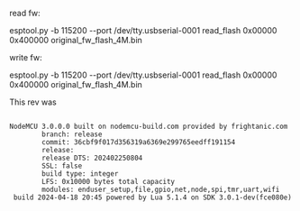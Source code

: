 
read fw:

esptool.py -b 115200 --port /dev/tty.usbserial-0001 read_flash 0x00000 0x400000 original_fw_flash_4M.bin

write fw:

esptool.py -b 115200 --port /dev/tty.usbserial-0001 read_flash 0x00000 0x400000 original_fw_flash_4M.bin

This rev was
```

NodeMCU 3.0.0.0 built on nodemcu-build.com provided by frightanic.com
        branch: release
        commit: 36cbf9f017d356319a6369e299765eedff191154
        release: 
        release DTS: 202402250804
        SSL: false
        build type: integer
        LFS: 0x10000 bytes total capacity
        modules: enduser_setup,file,gpio,net,node,spi,tmr,uart,wifi
 build 2024-04-18 20:45 powered by Lua 5.1.4 on SDK 3.0.1-dev(fce080e)
 ```
 